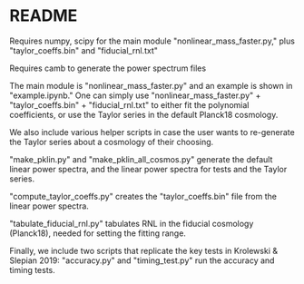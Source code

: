 # README #

Requires numpy, scipy for the main module "nonlinear_mass_faster.py," plus "taylor_coeffs.bin" and "fiducial_rnl.txt"

Requires camb to generate the power spectrum files

The main module is "nonlinear_mass_faster.py" and an example is shown in "example.ipynb."
One can simply use "nonlinear_mass_faster.py" + "taylor_coeffs.bin" + "fiducial_rnl.txt" to either fit the polynomial
coefficients, or use the Taylor series in the default Planck18 cosmology.

We also include various helper scripts in case the user wants to re-generate the Taylor
series about a cosmology of their choosing.

"make_pklin.py" and "make_pklin_all_cosmos.py" generate the default linear power spectra,
and the linear power spectra for tests and the Taylor series.

"compute_taylor_coeffs.py" creates the "taylor_coeffs.bin" file from the linear power spectra.

"tabulate_fiducial_rnl.py" tabulates RNL in the fiducial cosmology (Planck18), needed
for setting the fitting range.

Finally, we include two scripts that replicate the key tests in Krolewski & Slepian 2019:
"accuracy.py" and "timing_test.py" run the accuracy and timing tests.
